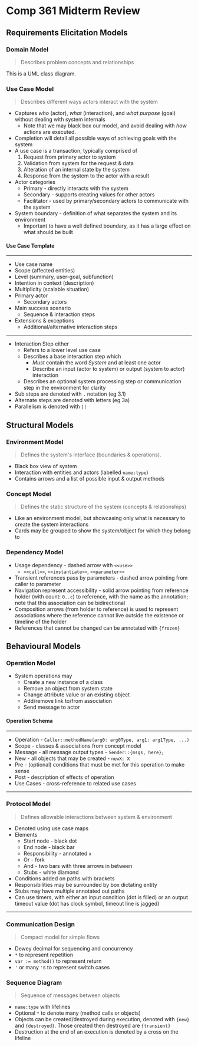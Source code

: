 # Comp 361 Midterm Review

## Requirements Elicitation Models

### Domain Model

> Describes problem concepts and relationships

This is a UML class diagram.

### Use Case Model

> Describes different ways actors interact with the system

* Captures _who_ (actor), _what_ (interaction), and _what purpose_ (goal) without dealing with system internals
    * Note that we may black box our model, and avoid dealing with _how_ actions are executed.
* Completion will detail all possible ways of achieving goals with the system
* A use case is a transaction, typically comprised of
    1. Request from primary actor to system
    1. Validation from system for the request & data
    1. Alteration of an internal state by the system
    1. Response from the system to the actor with a result
* Actor categories
    * Primary - directly interacts with the system
    * Secondary - supports creating values for other actors
    * Facilitator - used by primary/secondary actors to communicate with the system
* System boundary - definition of what separates the system and its environment
    * Important to have a well defined boundary, as it has a large effect on what should be built

#### Use Case Template
-------------
* Use case name
* Scope (affected entities)
* Level (summary, user-goal, subfunction)
* Intention in context (description)
* Multiplicity (scalable situation)
* Primary actor
    * Secondary actors
* Main success scenario
    * Sequence & interaction steps
* Extensions & exceptions
    * Additional/alternative interaction steps

-------------

* Interaction Step either
    * Refers to a lower level use case
    * Describes a base interaction step which
        * *Must* contain the word _System_ and at least one actor
        * Describe an input (actor to system) or output (system to actor) interaction
    * Describes an optional system processing step or communication step in the environment for clarity
* Sub steps are denoted with `.` notation (eg 3.1)
* Alternate steps are denoted with letters (eg 3a)
* Parallelism is denoted with `||`

## Structural Models

### Environment Model

> Defines the system's interface (boundaries & operations).

* Black box view of system
* Interaction with entities and actors (labelled `name:type`)
* Contains arrows and a list of possible input & output methods

### Concept Model

> Defines the static structure of the system (concepts & relationships)

* Like an environment model, but showcasing only what is necessary to create the system interactions
* Cards may be grouped to show the system/object for which they belong to

### Dependency Model

* Usage dependency - dashed arrow with `<<use>>`
    * `<<call>>`, `<<instantiate>>`, `<<parameter>>`
* Transient references pass by parameters - dashed arrow pointing from caller to parameter
* Navigation represent accessibility - solid arrow pointing from reference holder (with count: `0..c`) to reference, with the name as the annotation; note that this association can be bidirectional
* Composition arrows (from holder to reference) is used to represent associations where the reference cannot live outside the existence or timeline of the holder
* References that cannot be changed can be annotated with `{frozen}`

## Behavioural Models

### Operation Model

* System operations may
    * Create a new instance of a class
    * Remove an object from system state
    * Change attribute value or an existing object
    * Add/remove link to/from association
    * Send message to actor

#### Operation Schema
---
* Operation - `Caller::methodName(arg0: arg0Type, arg1: arg1Type, ...)`
* Scope - classes & associations from concept model
* Message - all message output types - `Sender::{msgs, here};`
* New - all objects that may be created - `newX: X`
* Pre - (optional) conditions that must be met for this operation to make sense
* Post - description of effects of operation
* Use Cases - cross-reference to related use cases
---

### Protocol Model

> Defines allowable interactions between system & environment

* Denoted using use case maps
* Elements
    * Start node - black dot
    * End node - black bar
    * Responsibility - annotated `x`
    * Or - fork
    * And - two bars with three arrows in between
    * Stubs - white diamond
* Conditions added on paths with brackets
* Responsibilities may be surrounded by box dictating entity
* Stubs may have multiple annotated out paths
* Can use timers, with either an input condition (dot is filled) or an output timeout value (dot has clock symbol, timeout line is jagged)

---

### Communication Design

> Compact model for simple flows

* Dewey decimal for sequencing and concurrency
* `*` to represent repetition
* `var := method()` to represent return
* `'` or many `'`s to represent switch cases

### Sequence Diagram

> Sequence of messages between objects

* `name:type` with lifelines
* Optional `*` to denote many (method calls or objects)
* Objects can be created/destroyed during execution, denoted with `{new}` and `{destroyed}`. Those created then destroyed are `{transient}`
* Destruction at the end of an execution is denoted by a cross on the lifeline